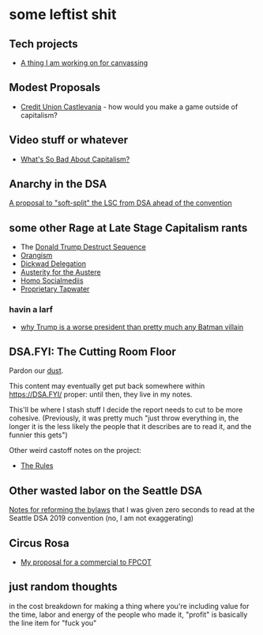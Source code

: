 # some leftist shit

## Tech projects

- [A thing I am working on for canvassing][canvathing]

[canvathing]: b8bbd8d9-ef82-418a-8fba-82ef46586437.md

## Modest Proposals

- [Credit Union Castlevania][banx] - how would you make a game outside of capitalism?

[banx]: 395b6dab-79e7-41cd-8b08-7e0cdad2ae43.md

## Video stuff or whatever

- [What's So Bad About Capitalism?][WSBAC]

[WSBAC]: b4e2e848-04c1-43db-91b1-551235ab36c9.md

## Anarchy in the DSA

[A proposal to "soft-split" the LSC from DSA ahead of the convention][WN]

[WN]: cba542eb-ae8b-4094-929e-9a67efae7222.md

## some other Rage at Late Stage Capitalism rants

- The [Donald Trump Destruct Sequence][DTDS]
- [Orangism][]
- [Dickwad Delegation][]
- [Austerity for the Austere][]
- [Homo Socialmediis][]
- [Proprietary Tapwater][]

[DTDS]: 88e233ed-315c-4c15-9979-49649c5c3503.md
[Orangism]: d67fa3e3-6054-4b15-a6e7-895fb6bf46ca.md
[Dickwad Delegation]: f1fea19b-e03f-4185-9dc7-5f17818af670.md
[Austerity for the Austere]: c04ee6c0-3b2c-49b4-a632-8a7c9c441d9e.md
[Homo Socialmediis]: 0f7b1e53-3a4e-4351-b442-353b8a0183ff.md
[Proprietary Tapwater]: af006435-f65f-41b7-be63-ca99c27e187d.md

### havin a larf

- [why Trump is a worse president than pretty much any Batman villain][bmv]

[bmv]: 8c4912a7-211f-4551-9440-15aab2f41fdf.md

## DSA.FYI: The Cutting Room Floor

Pardon our [dust][and echoes].

This content may eventually get put back somewhere within https://DSA.FYI/ proper: until then, they live in my notes.

[and echoes]: https://www.youtube.com/watch?v=V8NmynhfeUs

This'll be where I stash stuff I decide the report needs to cut to be more cohesive. (Previously, it was pretty much "just throw everything in, the longer it is the less likely the people that it describes are to read it, and the funnier this gets")

Other weird castoff notes on the project:

- [The Rules][]

[The Rules]: a32f70c0-8bb1-40e5-93fd-528749a30273.md

## Other wasted labor on the Seattle DSA

[Notes for reforming the bylaws][bylaws] that I was given zero seconds to read at the Seattle DSA 2019 convention (no, I am not exaggerating)

[bylaws]: c59ee3ae-bb5a-4b09-9e10-751e604cd037.md

## Circus Rosa

- [My proposal for a commercial to FPCOT][crc]

[crc]: 611349c3-e5f6-4bd8-8812-977f2d0155e1.md

## just random thoughts

in the cost breakdown for making a thing where you're including value for the time, labor and energy of the people who made it, "profit" is basically the line item for "fuck you"
